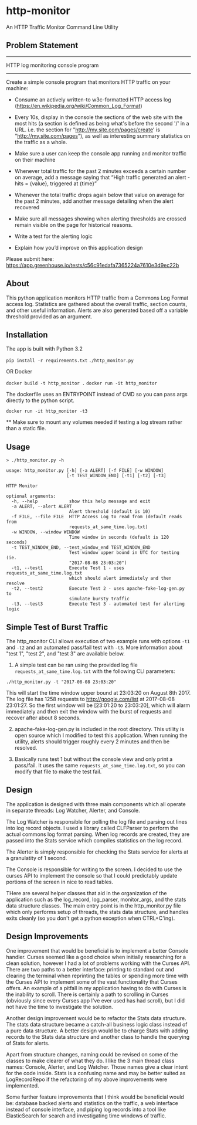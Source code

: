 # http-monitor
An HTTP Traffic Monitor Command Line Utility


## Problem Statement

*********************************** 
HTTP log monitoring console program 
***********************************

Create a simple console program that monitors HTTP traffic on your machine:

* Consume an actively written-to w3c-formatted HTTP access log (https://en.wikipedia.org/wiki/Common_Log_Format) 
* Every 10s, display in the console the sections of the web site with the most hits (a section is defined as being what's before the second '/' in a URL. i.e. the section for "http://my.site.com/pages/create' is "http://my.site.com/pages"), as well as interesting summary statistics on the traffic as a whole. 
* Make sure a user can keep the console app running and monitor traffic on their machine 
* Whenever total traffic for the past 2 minutes exceeds a certain number on average, add a message saying that “High traffic generated an alert - hits = {value}, triggered at {time}” 
* Whenever the total traffic drops again below that value on average for the past 2 minutes, add another message detailing when the alert recovered

* Make sure all messages showing when alerting thresholds are crossed remain visible on the page for historical reasons. 
* Write a test for the alerting logic 
* Explain how you’d improve on this application design

Please submit here: https://app.greenhouse.io/tests/c56c91edafa7365224a7610e3d9ec22b


## About

This python application monitors HTTP traffic from a Commons Log Format access log. Statistics are gathered about the overall traffic, section counts, and other useful information. Alerts are also generated based off a variable threshold provided as an argument. 

## Installation

The app is built with Python 3.2

`pip install -r requirements.txt`
`./http_monitor.py`

OR Docker

`docker build -t http_monitor .`
`docker run -it http_monitor`

The dockerfile uses an ENTRYPOINT instead of CMD so you can pass args directly to the python script.

`docker run -it http_monitor -t3`

** Make sure to mount any volumes needed if testing a log stream rather than a static file.

## Usage

```
> ./http_monitor.py -h

usage: http_monitor.py [-h] [-a ALERT] [-f FILE] [-w WINDOW]
                       [-t TEST_WINDOW_END] [-t1] [-t2] [-t3]

HTTP Monitor

optional arguments:
  -h, --help            show this help message and exit
  -a ALERT, --alert ALERT
                        Alert threshold (default is 10)
  -f FILE, --file FILE  HTTP Access Log to read from (default reads from
                        requests_at_same_time.log.txt)
  -w WINDOW, --window WINDOW
                        Time window in seconds (default is 120 seconds)
  -t TEST_WINDOW_END, --test_window_end TEST_WINDOW_END
                        Test window upper bound in UTC for testing (ie.
                        "2017-08-08 23:03:20")
  -t1, --test1          Execute Test 1 - uses requests_at_same_time.log.txt
                        which should alert immediately and then resolve
  -t2, --test2          Execute Test 2 - uses apache-fake-log-gen.py to
                        simulate bursty traffic
  -t3, --test3          Execute Test 3 - automated test for alerting logic
```


## Simple Test of Burst Traffic

The http_monitor CLI allows execution of two example runs with options `-t1` and `-t2` and an automated pass/fail test with `-t3`. More information about "test 1", "test 2", and "test 3" are available below.

1. A simple test can be ran using the provided log file `requests_at_same_time.log.txt` with the following CLI parameters:

`./http_monitor.py -t "2017-08-08 23:03:20"`

This will start the time window upper bound at 23:03:20 on August 8th 2017. The log file has 1258 requests to http://google.com/list at 2017-08-08 23:01:27. So the first window will be [23:01:20 to 23:03:20], which will alarm immediately and then exit the window with the burst of requests and recover after about 8 seconds.

2. apache-fake-log-gen.py is included in the root directory. This utility is open source which I modified to test this application. When running the utility, alerts should trigger roughly every 2 minutes and then be resolved.

3. Basically runs test 1 but without the console view and only print a pass/fail. It uses the same `requests_at_same_time.log.txt`, so you can modify that file to make the test fail.

## Design

The application is designed with three main components which all operate in separate threads: Log Watcher, Alerter, and Console. 

The Log Watcher is responsible for polling the log file and parsing out lines into log record objects. I used a library called CLFParser to perform the actual commons log format parsing. When log records are created, they are passed into the Stats service which compiles statistics on the log record. 

The Alerter is simply responsible for checking the Stats service for alerts at a granulatity of 1 second.

The Console is responsible for writing to the screen. I decided to use the curses API to implement the console so that I could predictably update portions of the screen in nice to read tables. 

THere are several helper classes that aid in the organization of the application such as the log_record, log_parser, monitor_args, and the stats data structure  classes. The main entry point is in the http_monitor.py file which only performs setup of threads, the stats data structure, and handles exits cleanly (so you don't get a python exception when CTRL+C'ing).

## Design Improvements

One improvement that would be beneficial is to implement a better Console handler. Curses seemed like a good choice when initially researching for a clean solution, however I had a lot of problems working with the Curses API. There are two paths to a better interface: printing to standard out and clearing the terminal when reprinting the tables or spending more time with the Curses API to implement some of the vast functionality that Curses offers. An example of a pitfall in my application having to do with Curses is the inability to scroll. There is certainly a path to scrolling in Curses (obviously since every Curses app I've ever used has had scroll), but I did not have the time to investigate the solution. 

Another design improvement would be to refactor the Stats data structure. The stats data structure became a catch-all business logic class instead of a pure data structure. A better design would be to charge Stats with adding records to the Stats data structure and another class to handle the querying of Stats for alerts.  

Apart from structure changes, naming could be revised on some of the classes to make clearer of what they do. I like the 3 main thread class names: Console, Alerter, and Log Watcher. Those names give a clear intent for the code inside. Stats is a confusing name and may be better suited as LogRecordRepo if the refactoring of my above improvements were implemented. 

Some further feature improvements that I think would be beneficial would be: database backed alerts and statistics on the traffic, a web interface instead of console interface, and piping log records into a tool like ElasticSearch for search and investigating time windows of traffic.   
